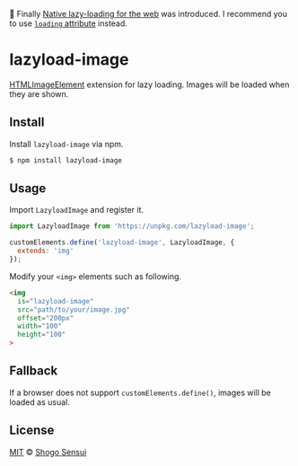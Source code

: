🚩 Finally [Native lazy-loading for the web](https://web.dev/native-lazy-loading/) was introduced. I recommend you to use [`loading` attribute](https://html.spec.whatwg.org/#lazy-loading-attributes) instead.

# lazyload-image

[HTMLImageElement](https://developer.mozilla.org/en-US/docs/Web/API/HTMLImageElement) extension for lazy loading. Images will be loaded when they are shown.

## Install

Install `lazyload-image` via npm.

```bash
$ npm install lazyload-image
```

## Usage

Import `LazyloadImage` and register it.

```javascript
import LazyloadImage from 'https://unpkg.com/lazyload-image';

customElements.define('lazyload-image', LazyloadImage, {
  extends: 'img'
});
```

Modify your `<img>` elements such as following.

```html
<img
  is="lazyload-image"
  src="path/to/your/image.jpg"
  offset="200px"
  width="100"
  height="100"
>
```

## Fallback

If a browser does not support `customElements.define()`, images will be loaded as usual.

## License

[MIT](https://1000ch.mit-license.org) © [Shogo Sensui](https://github.com/1000ch)
